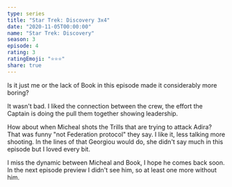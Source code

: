 ```yaml
---
type: series
title: "Star Trek: Discovery 3x4"
date: "2020-11-05T00:00:00"
name: "Star Trek: Discovery"
season: 3
episode: 4
rating: 3
ratingEmoji: "⭐️⭐️⭐️"
share: true
---
```


Is it just me or the lack of Book in this episode made it considerably more boring?

It wasn't bad. I liked the connection between the crew, the effort the Captain is doing the pull them together showing leadership.

How about when Micheal shots the Trills that are trying to attack Adira? That was funny "not Federation protocol" they say. I like it, less talking more shooting. In the lines of that Georgiou would do, she didn't say much in this episode but I loved every bit.

I miss the dynamic between Micheal and Book, I hope he comes back soon. In the next episode preview I didn't see him, so at least one more without him.
